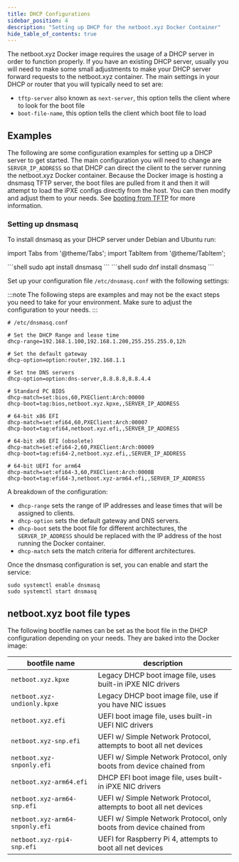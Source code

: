 ```yaml
---
title: DHCP Configurations
sidebar_position: 4
description: "Setting up DHCP for the netboot.xyz Docker Container"
hide_table_of_contents: true
---
```


The netboot.xyz Docker image requires the usage of a DHCP server in order to function properly. If you have an existing DHCP server, usually you will need to make some small adjustments to make your DHCP server forward requests to the netboot.xyz container. The main settings in your DHCP or router that you will typically need to set are:

* `tftp-server` also known as `next-server`, this option tells the client where to look for the boot file
* `boot-file-name`, this option tells the client which boot file to load

## Examples

The following are some configuration examples for setting up a DHCP server to get started. The main configuration you will need to change are `SERVER_IP_ADDRESS` so that DHCP can direct the client to the server running the netboot.xyz Docker container. Because the Docker image is hosting a dnsmasq TFTP server, the boot files are pulled from it and then it will attempt to load the iPXE configs directly from the host. You can then modify and adjust them to your needs. See [booting from TFTP](https://netboot.xyz/docs/booting/tftp/) for more information.

### Setting up dnsmasq

To install dnsmasq as your DHCP server under Debian and Ubuntu run:

import Tabs from '@theme/Tabs';
import TabItem from '@theme/TabItem';

<Tabs>
  <TabItem value="deb" label="Debian and Ubuntu" default>
    ```shell
    sudo apt install dnsmasq
    ```
  </TabItem>
  <TabItem value="rhel" label="Redhat Based">
    ```shell
    sudo dnf install dnsmasq
    ```
  </TabItem>
</Tabs>

Set up your configuration file `/etc/dnsmasq.conf` with the following settings:

:::note
The following steps are examples and may not be the exact steps you need to take for your environment. Make sure to adjust the configuration to your needs.
:::

```shell
# /etc/dnsmasq.conf

# Set the DHCP Range and lease time
dhcp-range=192.168.1.100,192.168.1.200,255.255.255.0,12h

# Set the default gateway
dhcp-option=option:router,192.168.1.1

# Set tne DNS servers
dhcp-option=option:dns-server,8.8.8.8,8.8.4.4

# Standard PC BIOS
dhcp-match=set:bios,60,PXEClient:Arch:00000
dhcp-boot=tag:bios,netboot.xyz.kpxe,,SERVER_IP_ADDRESS

# 64-bit x86 EFI
dhcp-match=set:efi64,60,PXEClient:Arch:00007
dhcp-boot=tag:efi64,netboot.xyz.efi,,SERVER_IP_ADDRESS

# 64-bit x86 EFI (obsolete)
dhcp-match=set:efi64-2,60,PXEClient:Arch:00009
dhcp-boot=tag:efi64-2,netboot.xyz.efi,,SERVER_IP_ADDRESS

# 64-bit UEFI for arm64
dhcp-match=set:efi64-3,60,PXEClient:Arch:0000B
dhcp-boot=tag:efi64-3,netboot.xyz-arm64.efi,,SERVER_IP_ADDRESS
```

A breakdown of the configuration:

- `dhcp-range` sets the range of IP addresses and lease times that will be assigned to clients.
- `dhcp-option` sets the default gateway and DNS servers.
- `dhcp-boot` sets the boot file for different architectures, the `SERVER_IP_ADDRESS` should be replaced with the IP address of the host running the Docker container.
- `dhcp-match` sets the match criteria for different architectures.

Once the dnsmasq configuration is set, you can enable and start the service:

```shell
sudo systemctl enable dnsmasq
sudo systemctl start dnsmasq
```

## netboot.xyz boot file types

The following bootfile names can be set as the boot file in the DHCP configuration depending on your needs. They are baked into the Docker image:

| bootfile name                   | description                                                          |
| --------------------------------|----------------------------------------------------------------------|
| `netboot.xyz.kpxe`              | Legacy DHCP boot image file, uses built-in iPXE NIC drivers          |
| `netboot.xyz-undionly.kpxe`     | Legacy DHCP boot image file, use if you have NIC issues              |
| `netboot.xyz.efi`               | UEFI boot image file, uses built-in UEFI NIC drivers                 |
| `netboot.xyz-snp.efi`           | UEFI w/ Simple Network Protocol, attempts to boot all net devices    |
| `netboot.xyz-snponly.efi`       | UEFI w/ Simple Network Protocol, only boots from device chained from |
| `netboot.xyz-arm64.efi`         | DHCP EFI boot image file, uses built-in iPXE NIC drivers             |
| `netboot.xyz-arm64-snp.efi`     | UEFI w/ Simple Network Protocol, attempts to boot all net devices    |
| `netboot.xyz-arm64-snponly.efi` | UEFI w/ Simple Network Protocol, only boots from device chained from |
| `netboot.xyz-rpi4-snp.efi`      | UEFI for Raspberry Pi 4, attempts to boot all net devices            |
